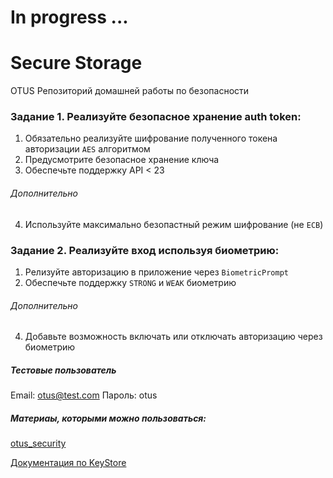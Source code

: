 # In progress ...

# Secure Storage

OTUS Репозиторий домашней работы по безопасности

### Задание 1. Реализуйте безопасное хранение auth token:

1. Обязательно реализуйте шифрование полученного токена авторизации `AES` алгоритмом
2. Предусмотрите безопасное хранение ключа
3. Обеспечьте поддержку API < 23

###### _Дополнительно_
4. Используйте максимально безопастный режим шифрование (не `ECB`)

### Задание 2. Реализуйте вход используя биометрию:

1. Релизуйте авторизацию в приложение через `BiometricPrompt`
2. Обеспечьте поддержку `STRONG` и `WEAK` биометрию

###### _Дополнительно_
4. Добавьте возможность включать или отключать авторизацию через биометрию

##### _Тестовые пользователь_

Email: otus@test.com
Пароль: otus

##### Материаы, которыми можно пользоваться:

[otus_security](https://github.com/vitalyraevsky/otus_security)

[Документация по KeyStore](https://developer.android.com/training/articles/keystore)